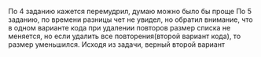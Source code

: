 По 4 заданию кажется перемудрил, думаю можно было бы проще
По 5 заданию, по времени разницы чет не увидел, но обратил внимание, что в одном варианте кода
при удалении повторов размер списка не меняется, но если удалить все повторения(второй вариант кода),
то размер уменьшился. Исходя из задачи, верный второй вариант